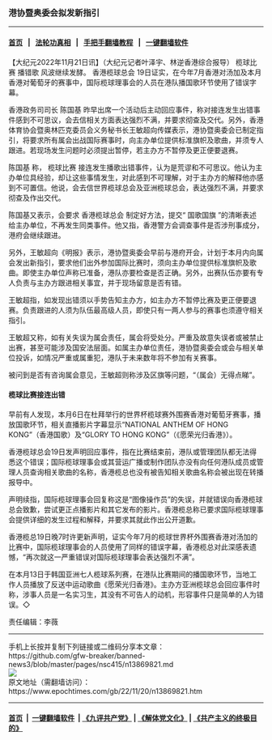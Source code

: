 ### 港协暨奥委会拟发新指引
------------------------

#### [首页](https://github.com/gfw-breaker/banned-news3/blob/master/README.md) &nbsp;&nbsp;|&nbsp;&nbsp; [法轮功真相](https://github.com/begood0513/basic/blob/master/README.md)  &nbsp;&nbsp;|&nbsp;&nbsp; [手把手翻墙教程](https://github.com/gfw-breaker/guides/wiki)  &nbsp;&nbsp;|&nbsp;&nbsp; [一键翻墙软件](https://github.com/gfw-breaker/nogfw/blob/master/README.md)  



<div><p>
 【大纪元2022年11月21日讯】（大纪元记者叶泽宇、林逆香港综合报导）
 <ok href="https://www.epochtimes.com/gb/tag/%E6%A6%84%E7%90%83%E6%AF%94%E8%B5%9B.html">
  榄球比赛
 </ok>
 <ok href="https://www.epochtimes.com/gb/tag/%E6%92%AD%E9%94%99%E6%AD%8C.html">
  播错歌
 </ok>
 风波继续发酵。
 <ok href="https://www.epochtimes.com/gb/tag/%E9%A6%99%E6%B8%AF%E6%A6%84%E7%90%83%E6%80%BB%E4%BC%9A.html">
  香港榄球总会
 </ok>
 19日证实，在今年7月香港对汤加及本月香港对葡萄牙的赛事中，国际榄球理事会的人员在港队播国歌环节使用了错误字幕。
</p>
<p>
 香港政务司司长
 <ok href="https://www.epochtimes.com/gb/tag/%E9%99%88%E5%9B%BD%E5%9F%BA.html">
  陈国基
 </ok>
 昨早出席一个活动后主动回应事件，称对接连发生出错事件感到不可思议，会去信相关方面表达强烈不满，并要求彻查及交代。另外，香港体育协会暨奥林匹克委员会义务秘书长王敏超向传媒表示，港协暨奥委会已制定指引，将要求所有属会出战国际赛事时，向主办单位提供标准旗帜及歌曲，并须专人跟进。若现场发生问题时必须提出暂停，若主办方不暂停及更正便要退赛。
</p>
<p>
 <ok href="https://www.epochtimes.com/gb/tag/%E9%99%88%E5%9B%BD%E5%9F%BA.html">
  陈国基
 </ok>
 称，
 <ok href="https://www.epochtimes.com/gb/tag/%E6%A6%84%E7%90%83%E6%AF%94%E8%B5%9B.html">
  榄球比赛
 </ok>
 接连发生播歌出错事件，认为是荒谬和不可思议。他认为主办单位具经验，却让这些事情发生，对此感到不可理解，对于主办方的解释他亦感到不可置信。他说，会去信世界榄球总会及亚洲榄球总会，表达强烈不满，并要求彻查及作出交代。
</p>
<p>
 陈国基又表示，会要求
 <ok href="https://www.epochtimes.com/gb/tag/%E9%A6%99%E6%B8%AF%E6%A6%84%E7%90%83%E6%80%BB%E4%BC%9A.html">
  香港榄球总会
 </ok>
 制定好方法，提交“
 <ok href="https://www.epochtimes.com/gb/tag/%E5%9B%BD%E6%AD%8C%E5%9B%BD%E6%97%97.html">
  国歌国旗
 </ok>
 ”的清晰表述给主办单位，不再发生同类事件。他又指，香港警方会调查事件是否涉刑事成分，港府会继续跟进。
</p>
<p>
 另外，王敏超向《明报》表示，港协暨奥委会早前与港府开会，计划于本月内向属会发出新指引，要求他们出外参加国际比赛时，须向主办单位提供标准旗帜及歌曲。即使主办单位声称已准备，港队亦要检查是否正确。另外，出赛队伍亦要有专人负责与主办方跟进相关事宜，并于现场留意是否有错。
</p>
<p>
 王敏超指，如发现出错须以手势告知主办方，如主办方不暂停比赛及更正便要退赛。负责跟进的人须为队伍最高级人员，即使只有一两人参与的赛事也须遵守相关指引。
</p>
<p>
 王敏超又称，如有关失误为属会责任，属会将受处分。严重及故意失误者或被禁止出赛，甚至可能涉及国安法层面。如属主办单位责任，港协暨奥委会或会与相关单位投诉，如情况严重或属重犯，港队于未来数年将不参加有关赛事。
</p>
<p>
 被问到是否有咨询属会意见，王敏超则称涉及区旗等问题，“（属会）无得点睇”。
</p>
<h4>
 榄球比赛接连出错
</h4>
<p>
 早前有人发现，本月6日在杜拜举行的世界杯榄球赛外围赛香港对葡萄牙赛事，播放国歌环节，相关直播影片字幕显示“NATIONAL ANTHEM OF HONG KONG”（香港国歌）及“GLORY TO HONG KONG”（《愿荣光归香港》）。
</p>
<p>
 香港榄球总会19日发声明回应事件，指在比赛结束前，港队或管理团队都无法得悉这个错误；国际榄球理事会或其营运广播或制作团队亦没有向任何港队成员或管理人员查询相关歌曲的名称，香港榄总也没有被告知相关歌曲名称会被出现在转播报导中。
</p>
<p>
 声明续指，国际榄球理事会回复称这是“图像操作员”的失误，并就错误向香港榄球总会致歉，尝试更正点播影片和其它发布的影片。香港榄总称已要求国际榄球理事会提供详细的发生过程和解释，并要求其就此作出公开道歉。
</p>
<p>
 香港榄总19日晚7时许更新声明，证实今年7月的榄球世界杯外围赛香港对汤加的比赛中，国际榄球理事会的人员使用了同样的错误字幕，香港榄总对此深感表遗憾，“再次就这一严重错误对国际榄球理事会表达强烈不满”。
</p>
<p>
 在本月13日于韩国亚洲七人榄球系列赛，在港队比赛期间的播国歌环节，当地工作人员播放了反送中运动歌曲《愿荣光归香港》。主办方亚洲榄球总会回应事件时称，涉事人员是一名实习生，其没有不可告人的动机，形容事件只是简单的人为错误。◇
</p>
<p>
 责任编辑：李薇
</p>
</div>
<hr/>
手机上长按并复制下列链接或二维码分享本文章：<br/>
https://github.com/gfw-breaker/banned-news3/blob/master/pages/nsc415/n13869821.md <br/>
<a href='https://github.com/gfw-breaker/banned-news3/blob/master/pages/nsc415/n13869821.md'><img src='https://github.com/gfw-breaker/banned-news3/blob/master/pages/nsc415/n13869821.md.png'/></a> <br/>
原文地址（需翻墙访问）：https://www.epochtimes.com/gb/22/11/20/n13869821.htm


------------------------
#### [首页](https://github.com/gfw-breaker/banned-news3/blob/master/README.md) &nbsp;|&nbsp; [一键翻墙软件](https://github.com/gfw-breaker/nogfw/blob/master/README.md) &nbsp;| [《九评共产党》](https://github.com/gfw-breaker/9ping.md/blob/master/README.md#九评之一评共产党是什么) | [《解体党文化》](https://github.com/gfw-breaker/jtdwh.md/blob/master/README.md) | [《共产主义的终极目的》](https://github.com/gfw-breaker/gczydzjmd.md/blob/master/README.md)


<img src='http://gfw-breaker.win/banned-news3/pages/nsc415/n13869821.md' width='0px' height='0px'/>